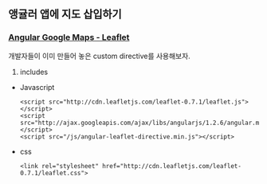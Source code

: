 ## 앵귤러 앱에 지도 삽입하기 

### [Angular Google Maps - Leaflet](http://tombatossals.github.io/angular-leaflet-directive/#!/getting-started)

개발자들이 이미 만들어 놓은 custom directive를 사용해보자.

1. includes

 - Javascript

	```
	<script src="http://cdn.leafletjs.com/leaflet-0.7.1/leaflet.js"></script>
	<script src="http://ajax.googleapis.com/ajax/libs/angularjs/1.2.6/angular.min.js"></script>
	<script src="/js/angular-leaflet-directive.min.js"></script>
	```

 - css

	```
	<link rel="stylesheet" href="http://cdn.leafletjs.com/leaflet-0.7.1/leaflet.css">
	```